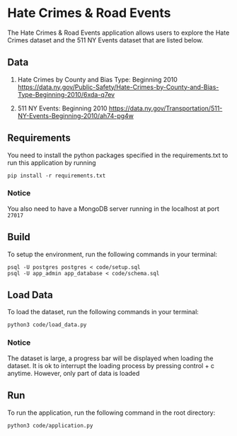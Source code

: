 # Hate Crimes & Road Events

The Hate Crimes & Road Events application allows users to explore the Hate Crimes dataset and the 511 NY Events dataset
that are listed below.

## Data

1. Hate Crimes by County and Bias Type: Beginning 2010
   https://data.ny.gov/Public-Safety/Hate-Crimes-by-County-and-Bias-Type-Beginning-2010/6xda-q7ev

2. 511 NY Events: Beginning 2010
   https://data.ny.gov/Transportation/511-NY-Events-Beginning-2010/ah74-pg4w

## Requirements

You need to install the python packages specified in the requirements.txt to run this application by running 

```
pip install -r requirements.txt
```

### Notice
You also need to have a MongoDB server running in the localhost at port `27017`

## Build

To setup the environment, run the following commands in your terminal:

```
psql -U postgres postgres < code/setup.sql
psql -U app_admin app_database < code/schema.sql
```

## Load Data

To load the dataset, run the following commands in your terminal:
```
python3 code/load_data.py
```

### Notice

The dataset is large, a progress bar will be displayed when loading the dataset. It is ok to interrupt the loading
process by pressing control + c anytime. However, only part of data is loaded


## Run

To run the application, run the following command in the root directory:

```
python3 code/application.py
```
